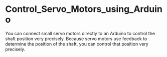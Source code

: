 # Control_Servo_Motors_using_Arduino
You can connect small servo motors directly to an Arduino to control the shaft position very precisely. Because servo motors use feedback to determine the position of the shaft, you can control that position very precisely.
